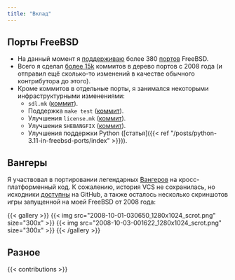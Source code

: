 ```yaml
---
title: "Вклад"
---
```


## Порты FreeBSD

- На данный момент я [поддерживаю](https://repology.org/maintainer/amdmi3%40freebsd.org)
  более 380 [портов](https://www.freshports.org/search.php?stype=maintainer&method=exact&query=amdmi3%40FreeBSD.org&num=500&orderby=category&orderbyupdown=asc&search=Search&format=html&branch=head) FreeBSD.
- Всего я сделал [более 15k](https://www.freshports.org/graphs.php?id=20)
  коммитов в дерево портов с 2008 года (и отправил ещё сколько-то
  изменений в качестве обычного контрибутора до этого).
- Кроме коммитов в отдельные порты, я занимался некоторыми инфраструктурными
  изменениями:
  - `sdl.mk` ([коммит](https://cgit.freebsd.org/ports/commit/?id=14223135a0ec1fc40ededbe70b4ad5ce27bbbf18)).
  - Поддержка `make test` ([коммит](https://cgit.freebsd.org/ports/commit/?id=5c572259877cd7ca5a4290778fe5ebabf9dfb2a0)).
  - Улучшения `license.mk` ([коммит](https://cgit.freebsd.org/ports/commit/?id=d861678bdefc371a8cb6bf3d2c316437130a0b33)).
  - Улучшения `SHEBANGFIX` ([коммит](https://cgit.freebsd.org/ports/commit/?id=67971bd0fb8a440f973d12606b0f496ba216d7df)).
  - Улучшения поддержки Python ([статья]({{< ref "/posts/python-3.11-in-freebsd-ports/index" >}})).

## Вангеры

Я участвовал в портировании легендарных
[Вангеров](https://ru.wikipedia.org/wiki/Вангеры) на кросс-платформенный
код. К сожалению, история VCS не сохранилась, но исходники
[доступны](https://github.com/KranX/Vangers/) на GitHub, а также
осталось несколько скриншотов игры запущенной на моей FreeBSD от
2008 года:

{{< gallery >}}
	{{< img src="2008-10-01-030650_1280x1024_scrot.png" size="300x" >}}
	{{< img src="2008-10-03-001622_1280x1024_scrot.png" size="300x" >}}
{{< /gallery >}}

## Разное

{{< contributions >}}
